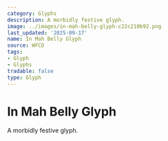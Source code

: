 ```yaml
---
category: Glyphs
description: A morbidly festive glyph.
image: ../images/in-mah-belly-glyph-c22c210b92.png
last_updated: '2025-09-17'
name: In Mah Belly Glyph
source: WFCD
tags:
- Glyph
- Glyphs
tradable: false
type: Glyph
---
```


# In Mah Belly Glyph

A morbidly festive glyph.

